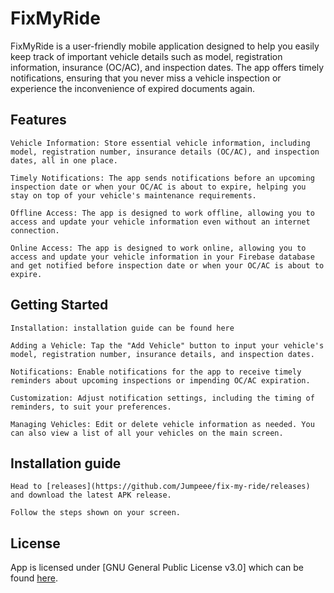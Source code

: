 # FixMyRide

FixMyRide is a user-friendly mobile application designed to help you easily keep track of important vehicle details such as model, registration information, insurance (OC/AC), and inspection dates. The app offers timely notifications, ensuring that you never miss a vehicle inspection or experience the inconvenience of expired documents again.

## Features

    Vehicle Information: Store essential vehicle information, including model, registration number, insurance details (OC/AC), and inspection dates, all in one place.

    Timely Notifications: The app sends notifications before an upcoming inspection date or when your OC/AC is about to expire, helping you stay on top of your vehicle's maintenance requirements.

    Offline Access: The app is designed to work offline, allowing you to access and update your vehicle information even without an internet connection.

    Online Access: The app is designed to work online, allowing you to access and update your vehicle information in your Firebase database and get notified before inspection date or when your OC/AC is about to expire.

## Getting Started

    Installation: installation guide can be found here

    Adding a Vehicle: Tap the "Add Vehicle" button to input your vehicle's model, registration number, insurance details, and inspection dates.

    Notifications: Enable notifications for the app to receive timely reminders about upcoming inspections or impending OC/AC expiration.

    Customization: Adjust notification settings, including the timing of reminders, to suit your preferences.

    Managing Vehicles: Edit or delete vehicle information as needed. You can also view a list of all your vehicles on the main screen.


## Installation guide

    Head to [releases](https://github.com/Jumpeee/fix-my-ride/releases) and download the latest APK release.

    Follow the steps shown on your screen.


## License

App is licensed under [GNU General Public License v3.0] which can be found [here](https://github.com/Jumpeee/fix-my-ride/blob/main/LICENSE).

